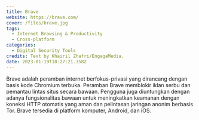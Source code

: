 ```yaml
---
title: Brave
website: https://brave.com/
cover: /files/brave.jpg
tags:
  - Internet Browsing & Productivity
  - Cross-platform
categories:
  - Digital Security Tools
credits: Text by Khairil Zhafri/EngageMedia.
date: 2023-01-19T18:27:21.358Z
---
```

Brave adalah peramban internet berfokus-privasi yang dirancang dengan basis kode Chromium terbuka. Peramban Brave memblokir iklan serbu dan pemantau lintas situs secara bawaan. Pengguna juga diuntungkan dengan adanya fungsionalitas bawaan untuk meningkatkan keamanan dengan koneksi HTTP otomatis yang aman dan pelintasan jaringan anonim berbasis Tor. Brave tersedia di platform komputer, Android, dan iOS.